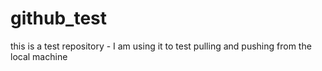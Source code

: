 github_test
===========

this is a test repository - I am using it to test pulling and pushing from the local machine
